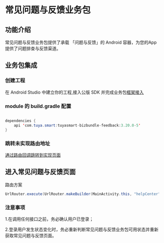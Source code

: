 # 常见问题与反馈业务包

## 功能介绍

常见问题与反馈业务包提供了承载 「问题与反馈」的 Android 容器，为您的App提供了问题排查与反馈渠道。

## 业务包集成

### 创建工程

在 Android Studio 中建立你的工程,接入公版 SDK 并完成业务包[框架接入](./access.md)


### module 的 build.gradle 配置

```java

dependencies {
    api 'com.tuya.smart:tuyasmart-bizbundle-feedback:3.20.0-5'
}
```


### 跳转未实现路由地址

[通过路由回调跳转到实现页面](./access.md#application-初始化)

## 进入常见问题与反馈页面

路由方案

```java
UrlRouter.execute(UrlRouter.makeBuilder(MainActivity.this, "helpCenter"));
```

### 注意事项

1.在调用任何接口之前，务必确认用户已登录；

2.登录用户发生状态变化时，务必重新判断常见问题与反馈业务包可用状态并重新获取常见问题与反馈页面。
